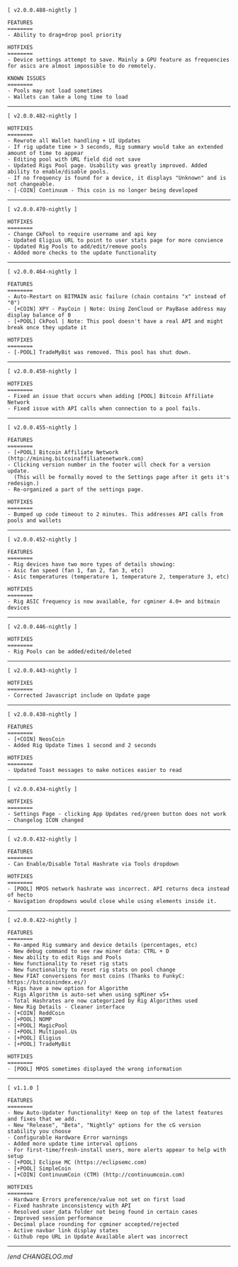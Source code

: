 
    [ v2.0.0.488-nightly ]

    FEATURES
    ========
    - Ability to drag+drop pool priority

    HOTFIXES
    ========
    - Device settings attempt to save. Mainly a GPU feature as frequencies for asics are almost impossible to do remotely.

    KNOWN ISSUES
    ========
    - Pools may not load sometimes
    - Wallets can take a long time to load

---

    [ v2.0.0.482-nightly ]

    HOTFIXES
    ========
    - Rewrote all Wallet handling + UI Updates
    - If rig update time > 3 seconds, Rig summary would take an extended amount of time to appear
    - Editing pool with URL field did not save
    - Updated Rigs Pool page. Usability was greatly improved. Added ability to enable/disable pools.
    - If no frequency is found for a device, it displays "Unknown" and is not changeable.
    - [-COIN] Continuum - This coin is no longer being developed

---

    [ v2.0.0.470-nightly ]

    HOTFIXES
    ========
    - Change CkPool to require username and api key
    - Updated Eligius URL to point to user stats page for more convience
    - Updated Rig Pools to add/edit/remove pools
    - Added more checks to the update functionality

---

    [ v2.0.0.464-nightly ]

    FEATURES
    ========
    - Auto-Restart on BITMAIN asic failure (chain contains "x" instead of "0")
    - [+COIN] XPY - PayCoin | Note: Using ZenCloud or PayBase address may display balance of 0
    - [+POOL] CkPool | Note: This pool doesn't have a real API and might break once they update it

    HOTFIXES
    ========
    - [-POOL] TradeMyBit was removed. This pool has shut down.

---

    [ v2.0.0.458-nightly ]

    HOTFIXES
    ========
    - Fixed an issue that occurs when adding [POOL] Bitcoin Affiliate Network
    - Fixed issue with API calls when connection to a pool fails.

---

    [ v2.0.0.455-nightly ]

    FEATURES
    ========
    - [+POOL] Bitcoin Affiliate Network (http://mining.bitcoinaffiliatenetwork.com)
    - Clicking version number in the footer will check for a version update.
      (This will be formally moved to the Settings page after it gets it's redesign.)
    - Re-organized a part of the settings page.

    HOTFIXES
    ========
    - Bumped up code timeout to 2 minutes. This addresses API calls from pools and wallets

---

    [ v2.0.0.452-nightly ]

    FEATURES
    ========
    - Rig devices have two more types of details showing:
    - Asic fan speed (fan 1, fan 2, fan 3, etc)
    - Asic temperatures (temperature 1, temperature 2, temperature 3, etc)

    HOTFIXES
    ========
    - Rig ASIC frequency is now available, for cgminer 4.0+ and bitmain devices

---

    [ v2.0.0.446-nightly ]

    HOTFIXES
    ========
    - Rig Pools can be added/edited/deleted

---

    [ v2.0.0.443-nightly ]

    HOTFIXES
    ========
    - Corrected Javascript include on Update page

---

    [ v2.0.0.438-nightly ]

    FEATURES
    ========
    - [+COIN] NeosCoin
    - Added Rig Update Times 1 second and 2 seconds

    HOTFIXES
    ========
    - Updated Toast messages to make notices easier to read

---

    [ v2.0.0.434-nightly ]

    HOTFIXES
    ========
    - Settings Page - clicking App Updates red/green button does not work
    - Changelog ICON changed

---

    [ v2.0.0.432-nightly ]

    FEATURES
    ========
    - Can Enable/Disable Total Hashrate via Tools dropdown

    HOTFIXES
    ========
    - [POOL] MPOS network hashrate was incorrect. API returns deca instead of hecto
    - Navigation dropdowns would close while using elements inside it.

---

    [ v2.0.0.422-nightly ]

    FEATURES
    ========
    - Re-amped Rig summary and device details (percentages, etc)
    - New debug command to see raw miner data: CTRL + D
    - New ability to edit Rigs and Pools
    - New functionality to reset rig stats
    - New functionality to reset rig stats on pool change
    - New FIAT conversions for most coins (Thanks to FunkyC: https://bitcoinindex.es/)
    - Rigs have a new option for Algorithm
    - Rigs Algorithm is auto-set when using sgMiner v5+
    - Total Hashrates are now categorized by Rig Algorithms used
    - New Rig Details - Cleaner interface
    - [+COIN] ReddCoin
    - [+POOL] NOMP
    - [+POOL] MagicPool
    - [+POOL] Multipool.Us
    - [+POOL] Eligius
    - [+POOL] TradeMyBit

    HOTFIXES
    ========
    - [POOL] MPOS sometimes displayed the wrong information

---

    [ v1.1.0 ]

    FEATURES
    ========
    - New Auto-Updater functionality! Keep on top of the latest features and fixes that we add.
    - New "Release", "Beta", "Nightly" options for the cG version stability you choose
    - Configurable Hardware Error warnings
    - Added more update time interval options
    - For first-time/fresh-install users, more alerts appear to help with setup
    - [+POOL] Eclipse MC (https://eclipsemc.com)
    - [+POOL] SimpleCoin
    - [+COIN] ContinuumCoin (CTM) (http://continuumcoin.com)

    HOTFIXES
    ========
    - Hardware Errors preference/value not set on first load
    - Fixed hashrate inconsistency with API
    - Resolved user_data folder not being found in certain cases
    - Improved session performance
    - Decimal place rounding for cgminer accepted/rejected
    - Active navbar link display states
    - Github repo URL in Update Available alert was incorrect

---

/*end CHANGELOG.md*
